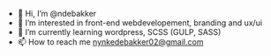 - 👋 Hi, I’m @ndebakker
- 👀 I’m interested in front-end webdevelopement, branding and ux/ui
- 🌱 I’m currently learning wordpress, SCSS (GULP, SASS) 
- 📫 How to reach me nynkedebakker02@gmail.com

<!---
ndebakker/ndebakker is a ✨ special ✨ repository because its `README.md` (this file) appears on your GitHub profile.
You can click the Preview link to take a look at your changes.
--->
